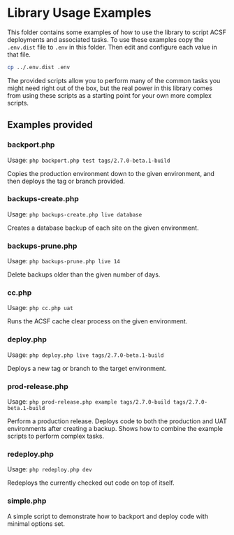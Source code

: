 # Library Usage Examples

This folder contains some examples of how to use the library to script ACSF deployments and associated tasks. To use
these examples copy the `.env.dist` file to `.env` in this folder. Then edit and configure each value in that file.

```sh
cp ../.env.dist .env
```

The provided scripts allow you to perform many of the common tasks you might need right out of the box, but the real
power in this library comes from using these scripts as a starting point for your own more complex scripts.

## Examples provided

### backport.php

Usage: `php backport.php test tags/2.7.0-beta.1-build`

Copies the production environment down to the given environment, and then deploys the tag or branch provided.

### backups-create.php

Usage: `php backups-create.php live database`

Creates a database backup of each site on the given environment.

### backups-prune.php

Usage: `php backups-prune.php live 14`

Delete backups older than the given number of days.

### cc.php

Usage: `php cc.php uat`

Runs the ACSF cache clear process on the given environment.

### deploy.php

Usage: `php deploy.php live tags/2.7.0-beta.1-build`

Deploys a new tag or branch to the target environment.

### prod-release.php

Usage: `php prod-release.php example tags/2.7.0-build tags/2.7.0-beta.1-build`

Perform a production release. Deploys code to both the production and UAT environments after creating a backup. Shows
how to combine the example scripts to perform complex tasks.

### redeploy.php

Usage: `php redeploy.php dev`

Redeploys the currently checked out code on top of itself.

### simple.php

A simple script to demonstrate how to backport and deploy code with minimal options set.
